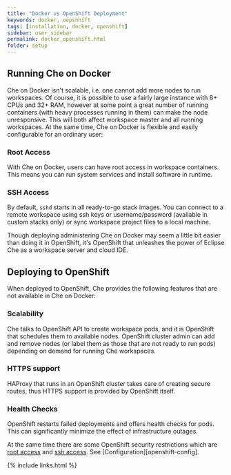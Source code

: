 ```yaml
---
title: "Docker vs OpenShift Deployment"
keywords: docker, oepsnhift
tags: [installation, docker, openshift]
sidebar: user_sidebar
permalink: docker_openshift.html
folder: setup
---
```


## Running Che on Docker

Che on Docker isn't scalable, i.e. one cannot add more nodes to run workspaces. Of course, it is possible to use a fairly large instance with 8+ CPUs and 32+ RAM, however at some point a great number of running containers (with heavy processes running in them) can make the node unresponsive. This will both affect workspace master and all running workspaces. At the same time, Che on Docker is flexible and easily configurable for an ordinary user:

### Root Access

With Che on Docker, users can have root access in workspace containers. This means you can run system services and install software in runtime.

### SSH Access

By default, `sshd` starts in all ready-to-go stack images. You can connect to a remote workspace using ssh keys or username/password (available in custom stacks only) or sync workspace project files to a local machine.

Though deploying administering Che on Docker may seem a little bit easier than doing it in OpenShift, it's OpenShift that unleashes the power of Eclipse Che as a workspace server and cloud IDE.

## Deploying to OpenShift

When deployed to OpenShift, Che provides the following features that are not available in Che on Docker:

### Scalability

Che talks to OpenShift API to create workspace pods, and it is OpenShift that schedules them to available nodes. OpenShift cluster admin can add and remove nodes (or label them as those that are not ready to run pods) depending on demand for running Che workspaces.

### HTTPS support

HAProxy that runs in an OpenShift cluster takes care of creating secure routes, thus HTTPS support is provided by OpenShift itself.

### Health Checks

OpenShift restarts failed deployments and offers health checks for pods. This can significantly minimize the effect of infrastructure outages.

At the same time there are some OpenShift security restrictions which are [root access](#root-access) and [ssh access](#ssh-access). See [Configuration][openshift-config].

{% include links.html %}

